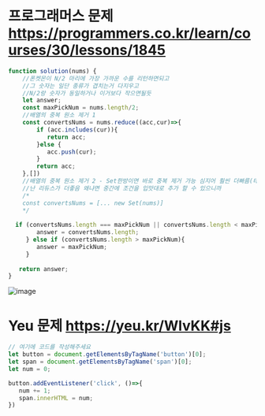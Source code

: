 # 프로그래머스 문제 https://programmers.co.kr/learn/courses/30/lessons/1845

```javascript
function solution(nums) {
    //폰켓몬이 N/2 마리에 가장 가까운 수를 리턴하면되고 
    //그 숫자는 일단 종류가 겹치는거 다지우고 
    //N/2랑 숫자가 동일하거나 이거보다 작으면될듯 
    let answer;
    const maxPickNum = nums.length/2;
    //배열의 중복 원소 제거 1
    const convertsNums = nums.reduce((acc,cur)=>{
 	    if (acc.includes(cur)){
 		   return acc;
 		}else {
           acc.push(cur);
        }
        return acc;
    },[])
    //배열의 중복 원소 제거 2 - Set한방이면 바로 중복 제거 가능 심지어 훨씬 더빠름(테스트 시간 거의 절반)
    //난 리듀스가 더좋음 왜냐면 중간에 조건을 입맛대로 추가 할 수 있으니까 
    /*
    const convertsNums = [... new Set(nums)]
    */
    
  if (convertsNums.length === maxPickNum || convertsNums.length < maxPickNum){
  	    answer = convertsNums.length;
     } else if (convertsNums.length > maxPickNum){
  		answer = maxPickNum;
     }
 
   return answer;
}

```
![image](https://user-images.githubusercontent.com/43168019/120913953-c166b700-c6d5-11eb-93b2-8013bdbbacc3.png)


# Yeu 문제  https://yeu.kr/WlvKK#js
```javascript 
// 여기에 코드를 작성해주세요
let button = document.getElementsByTagName('button')[0];
let span = document.getElementsByTagName('span')[0];
let num = 0;

button.addEventListener('click', ()=>{ 
   num += 1;
   span.innerHTML = num;
})
```
